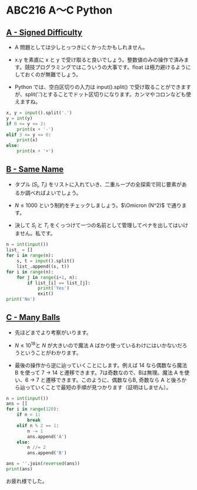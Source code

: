 # ABC216 A〜C Python

## [A - Signed Difficulty](https://atcoder.jp/contests/abc216/tasks/abc216_a)

- A 問題としては少しとっつきにくかったかもしれません。

- x.y を素直に x と y で受け取ると良いでしょう。整数値のみの操作で済みます。競技プログラミングではこういうの大事です。float は極力避けるようにしておくのが無難でしょう。

- Python では、空白区切りの入力は input().split() で受け取ることができますが、split('.')とすることでドット区切りになります。カンマやコロンなども使えますね。

```python
x, y = input().split('.')
y = int(y)
if 0 <= y <= 2:
    print(x + '-')
elif 3 <= y <= 6:
    print(x)
else:
    print(x + '+')
```

## [B - Same Name](https://atcoder.jp/contests/abc216/tasks/abc216_b)

- タプル ($S_i$, $T_i$) をリストに入れていき、二重ループの全探索で同じ要素があるか調べればよいでしょう。

- $N \leq 1000$ という制約をチェックしましょう。$\Omicron (N^2)$ で通ります。

- 決して $S_i$ と $T_i$ をくっつけて一つの名前として管理してペナを出してはいけません。私です。

```python
n = int(input())
list_ = []
for i in range(n):
    s, t = input().split()
    list_.append((s, t))
for i in range(n):
    for j in range(i+1, n):
        if list_[i] == list_[j]:
            print('Yes')
            exit()
print('No')
```

## [C - Many Balls](https://atcoder.jp/contests/abc216/tasks/abc216_c)

- 先ほどまでより考察がいります。

- $N \leq 10^18$と $N$ が大きいので魔法 A ばかり使っているわけにはいかないだろうということがわかります。

- 最後の操作から逆に辿っていくことにします。例えば 14 なら偶数なら魔法 B を使って 7 → 14 と遷移できます。7は奇数なので、Bは無理。魔法 A を使い、6 → 7 と遷移できます。このように、偶数ならB, 奇数なら A と後ろから辿っていくことで最短の手順が見つかります（証明はしません）。

```python
n = int(input())
ans = []
for i in range(120):
    if n < 1:
        break
    elif n % 2 == 1:
        n -= 1
        ans.append('A')
    else: 
        n //= 2
        ans.append('B')

ans = ''.join(reversed(ans))
print(ans)
```

お疲れ様でした。